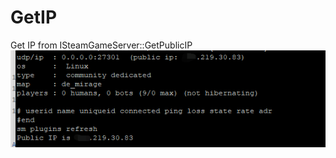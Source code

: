 # GetIP  
Get IP from ISteamGameServer::GetPublicIP  
![example](https://github.com/bklol/GetIP/blob/main/1.png)
